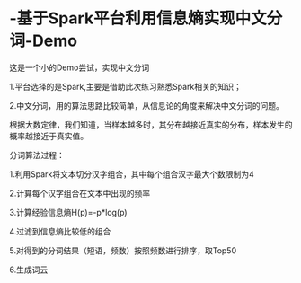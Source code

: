 # -基于Spark平台利用信息熵实现中文分词-Demo

这是一个小的Demo尝试，实现中文分词

1.平台选择的是Spark,主要是借助此次练习熟悉Spark相关的知识；

2.中文分词，用的算法思路比较简单，从信息论的角度来解决中文分词的问题。

根据大数定律，我们知道，当样本越多时，其分布越接近真实的分布，样本发生的概率越接近于真实值。

分词算法过程：

1.利用Spark将文本切分汉字组合，其中每个组合汉字最大个数限制为4

2.计算每个汉字组合在文本中出现的频率

3.计算经验信息熵H(p)=-p*log(p)

4.过滤到信息熵比较低的组合

5.对得到的分词结果（短语，频数）按照频数进行排序，取Top50

6.生成词云
